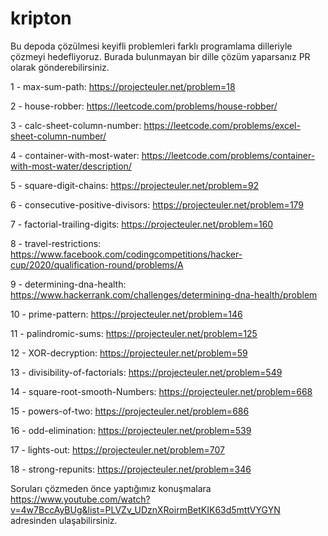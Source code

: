 # kripton

Bu depoda çözülmesi keyifli problemleri farklı programlama dilleriyle çözmeyi hedefliyoruz. Burada bulunmayan bir dille çözüm yaparsanız PR olarak gönderebilirsiniz.

1 - max-sum-path: https://projecteuler.net/problem=18

2 - house-robber: https://leetcode.com/problems/house-robber/

3 - calc-sheet-column-number: https://leetcode.com/problems/excel-sheet-column-number/

4 - container-with-most-water: https://leetcode.com/problems/container-with-most-water/description/

5 - square-digit-chains: https://projecteuler.net/problem=92

6 - consecutive-positive-divisors: https://projecteuler.net/problem=179

7 - factorial-trailing-digits: https://projecteuler.net/problem=160

8 - travel-restrictions: https://www.facebook.com/codingcompetitions/hacker-cup/2020/qualification-round/problems/A

9 - determining-dna-health: https://www.hackerrank.com/challenges/determining-dna-health/problem

10 - prime-pattern: https://projecteuler.net/problem=146

11 - palindromic-sums: https://projecteuler.net/problem=125

12 - XOR-decryption: https://projecteuler.net/problem=59

13 - divisibility-of-factorials: https://projecteuler.net/problem=549

14 - square-root-smooth-Numbers: https://projecteuler.net/problem=668

15 - powers-of-two: https://projecteuler.net/problem=686

16 - odd-elimination: https://projecteuler.net/problem=539

17 - lights-out: https://projecteuler.net/problem=707

18 - strong-repunits: https://projecteuler.net/problem=346

Soruları çözmeden önce yaptığımız konuşmalara https://www.youtube.com/watch?v=4w7BccAyBUg&list=PLVZv_UDznXRoirmBetKIK63d5mttVYGYN adresinden ulaşabilirsiniz.
